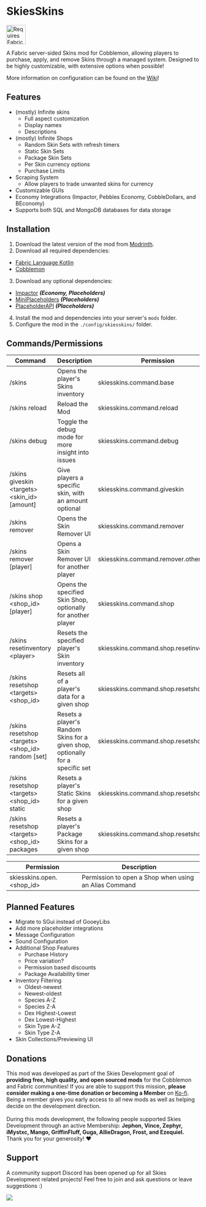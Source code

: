 # SkiesSkins
<img height="50" src="https://camo.githubusercontent.com/a94064bebbf15dfed1fddf70437ea2ac3521ce55ac85650e35137db9de12979d/68747470733a2f2f692e696d6775722e636f6d2f6331444839564c2e706e67" alt="Requires Fabric Kotlin"/>

A Fabric server-sided Skins mod for Cobblemon, allowing players to purchase, apply, and remove Skins through a managed system. Designed to be highly customizable, with extensive options when possible!

More information on configuration can be found on the [Wiki](https://github.com/PokeSkies/SkiesSkins/wiki)!

## Features
- (mostly) Infinite skins
  - Full aspect customization
  - Display names
  - Descriptions
- (mostly) Infinite Shops
  - Random Skin Sets with refresh timers
  - Static Skin Sets
  - Package Skin Sets
  - Per Skin currency options
  - Purchase Limits
- Scraping System
  - Allow players to trade unwanted skins for currency
- Customizable GUIs
- Economy Integrations (Impactor, Pebbles Economy, CobbleDollars, and BEconomy)
- Supports both SQL and MongoDB databases for data storage

## Installation
1. Download the latest version of the mod from [Modrinth](https://modrinth.com/mod/skiesskins).
2. Download all required dependencies:
  - [Fabric Language Kotlin](https://modrinth.com/mod/fabric-language-kotlin)
  - [Cobblemon](https://modrinth.com/mod/cobblemon)
3. Download any optional dependencies:
  - [Impactor](https://modrinth.com/mod/impactor) **_(Economy, Placeholders)_**
  - [MiniPlaceholders](https://modrinth.com/plugin/miniplaceholders) **_(Placeholders)_**
  - [PlaceholderAPI](https://modrinth.com/mod/placeholder-api) **_(Placeholders)_**
4. Install the mod and dependencies into your server's `mods` folder.
5. Configure the mod in the `./config/skiesskins/` folder.

## Commands/Permissions
| Command                                              | Description                                                                       | Permission                             |
|------------------------------------------------------|-----------------------------------------------------------------------------------|----------------------------------------|
| /skins                                               | Opens the player's Skins inventory                                                | skiesskins.command.base                |
| /skins reload                                        | Reload the Mod                                                                    | skiesskins.command.reload              |
| /skins debug                                         | Toggle the debug mode for more insight into issues                                | skiesskins.command.debug               |
| /skins giveskin \<targets> \<skin_id> \[amount]      | Give players a specific skin, with an amount optional                             | skiesskins.command.giveskin            |
| /skins remover                                       | Opens the Skin Remover UI                                                         | skiesskins.command.remover             |
| /skins remover \[player]                             | Opens a Skin Remover UI for another player                                        | skiesskins.command.remover.other       |
| /skins shop \<shop_id> \[player]                     | Opens the specified Skin Shop, optionally for another player                      | skiesskins.command.shop                |
| /skins resetinventory \<player>                      | Resets the specified player's Skin inventory                                      | skiesskins.command.shop.resetinventory |
| /skins resetshop \<targets> \<shop_id>               | Resets all of a player's data for a given shop                                    | skiesskins.command.shop.resetshop      |
| /skins resetshop \<targets> \<shop_id> random \[set] | Resets a player's Random Skins for a given shop, optionally for a specific set    | skiesskins.command.shop.resetshop      |
| /skins resetshop \<targets> \<shop_id> static        | Resets a player's Static Skins for a given shop                                   | skiesskins.command.shop.resetshop      |
| /skins resetshop \<targets> \<shop_id> packages      | Resets a player's Package Skins for a given shop                                  | skiesskins.command.shop.resetshop      |

| Permission                | Description                                           |
|---------------------------|-------------------------------------------------------|
| skiesskins.open.<shop_id> | Permission to open a Shop when using an Alias Command |


## Planned Features
- Migrate to SGui instead of GooeyLibs
- Add more placeholder integrations
- Message Configuration
- Sound Configuration
- Additional Shop Features
  - Purchase History
  - Price variation?
  - Permission based discounts
  - Package Availability timer
- Inventory Filtering
  - Oldest-newest
  - Newest-oldest
  - Species A-Z
  - Species Z-A
  - Dex Highest-Lowest
  - Dex Lowest-Highest
  - Skin Type A-Z
  - Skin Type Z-A
- Skin Collections/Previewing UI

## Donations
This mod was developed as part of the Skies Development goal of **providing free, high quality, and open sourced mods** for the Cobblemon and Fabric communities! If you are able to support this mission, **please consider making a one-time donation or becoming a Member** on [Ko-fi](https://ko-fi.com/stampede2011). Being a member gives you early access to all new mods as well as helping decide on the development direction.
<br><br>
During this mods development, the following people supported Skies Development through an active Membership: **Jephon, Vince, Zephyr, iMystxc, Mango, GriffinFluff, Guga, AllieDragon, Frost, and Ezequiel.**  Thank you for your generosity! ❤️

## Support
A community support Discord has been opened up for all Skies Development related projects! Feel free to join and ask questions or leave suggestions :)

<a class="discord-widget" href="https://discord.gg/cgBww275Fg" title="Join us on Discord"><img src="https://discordapp.com/api/guilds/1158447623989116980/embed.png?style=banner2"></a>
